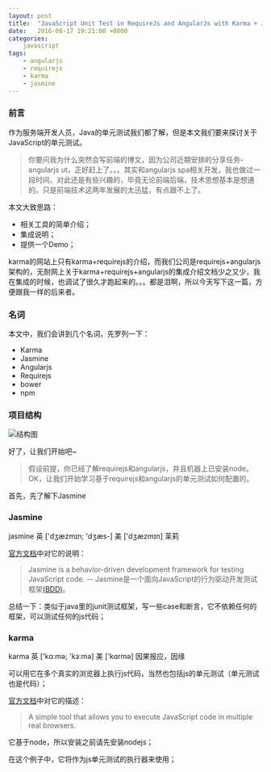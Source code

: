 ```yaml
---
layout: post
title:  "JavaScript Unit Test in RequireJs and AngularJs with Karma + Jasmine"
date:   2016-08-17 19:21:00 +0800
categories: 
	javascript
tags:
	- angularjs
	- requirejs
	- karma
	- jasmine
---
```


### 前言
作为服务端开发人员，Java的单元测试我们都了解，但是本文我们要来探讨关于JavaScript的单元测试。

> 你要问我为什么突然会写前端的博文，因为公司近期安排的分享任务-angularjs ut，正好赶上了。。。其实和angularjs spa相关开发，我也做过一段时间。对此还是有些兴趣的，毕竟无论前端后端，技术思想基本是想通的。只是前端技术这两年发展的太迅猛，有点跟不上了。

本文大致思路：
- 相关工具的简单介绍；
- 集成说明；
- 提供一个Demo；

karma的网站上只有karma+requirejs的介绍，而我们公司是requirejs+angularjs架构的，无耐网上关于karma+requirejs+angularjs的集成介绍文档少之又少，我在集成的时候，也调试了很久才跑起来的。。。都是泪啊，所以今天写下这一篇，方便跟我一样的后来者。


### 名词
本文中，我们会讲到几个名词，先罗列一下：

- Karma
- Jasmine
- Angularjs
- Requirejs
- bower
- npm

<!--more-->

### 项目结构
![结构图](/images/directory_arc.png)


好了，让我们开始吧~

> 假设前提，你已经了解requirejs和angularjs，并且机器上已安装node。
OK，让我们开始学习基于requirejs和angularjs的单元测试如何配置的。



首先，先了解下Jasmine

### Jasmine

> 
jasmine 英  ['dʒæzmɪn; 'dʒæs-]   美  ['dʒæzmɪn]
茉莉

[官方文档](http://jasmine.github.io/2.0/introduction.html)中对它的说明：
> Jasmine is a behavior-driven development framework for testing JavaScript code.  -- Jasmine是一个面向JavaScript的行为驱动开发测试框架[(BDD)](https://zh.wikipedia.org/wiki/%E8%A1%8C%E4%B8%BA%E9%A9%B1%E5%8A%A8%E5%BC%80%E5%8F%91)。


总结一下：类似于java里的junit测试框架，写一些case和断言，它不依赖任何的框架，可以测试任何的js代码；



### karma

> 
karma 英  ['kɑːmə; 'kɜːmə] 美  ['kɑrmə]
因果报应，因缘

可以用它在多个真实的浏览器上执行js代码，当然也包括js的单元测试（单元测试也是代码）；

[官方文档](https://github.com/karma-runner/karma)中对它的描述：
> A simple tool that allows you to execute JavaScript code in multiple real browsers.

它基于node，所以安装之前请先安装nodejs；

在这个例子中，它将作为js单元测试的执行器来使用；

